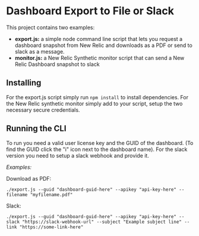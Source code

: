 # Dashboard Export to File or Slack

This project contains two examples:

- **export.js:** a simple node command line script that lets you request a dashboard snapshot from New Relic and downloads as a PDF or send to slack as a message.
- **monitor.js:** a New Relic Synthetic monitor script that can send a New Relic Dashboard snapshot to slack


## Installing
For the export.js script simply run `npm install` to install dependencies.
For the New Relic synthetic monitor simply add to your script, setup the two necessary secure credentials.

## Running the CLI
To run you need a valid user license key and the GUID of the dashboard. (To find the GUID click the "i" icon next to the dashboard name). For the slack version you need to setup a slack webhook and provide it.

*Examples:*

Download as PDF:
```
./export.js --guid "dashboard-guid-here" --apikey "api-key-here" --filename "myfilename.pdf" 
```

Slack:
```
./export.js --guid "dashboard-guid-here" --apikey "api-key-here" --slack "https://slack-webhook-url" --subject "Example subject line" --link "https://some-link-here"
```

